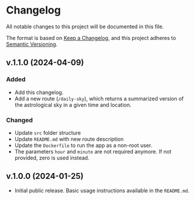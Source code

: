 # Changelog

All notable changes to this project will be documented in this file.

The format is based on [Keep a Changelog](https://keepachangelog.com/en/1.1.0/), and this project adheres to [Semantic Versioning](https://semver.org/spec/v2.0.0.html).

## v.1.1.0 (2024-04-09)
	
### Added
- Add this changelog.
- Add a new route (`/daily-sky`), which returns a summarized version of the astrological sky in a given time and location.

### Changed
- Update `src` folder structure
- Update `README.md` with new route description
- Update the `Dockerfile` to run the app as a non-root user.
- The parameters `hour` and `minute` are not required anymore. If not provided, zero is used instead.

## v.1.0.0 (2024-01-25)
- Initial public release. Basic usage instructions available in the `README.md`.